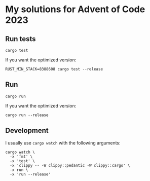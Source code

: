 # My solutions for Advent of Code 2023

## Run tests
```shell
cargo test
```

If you want the optimized version:
```shell
RUST_MIN_STACK=8388608 cargo test --release
```

## Run
```shell
cargo run
```

If you want the optimized version:
```shell
cargo run --release
```


## Development
I usually use `cargo watch` with the following arguments:
```shell
cargo watch \
  -x 'fmt' \
  -x 'test' \
  -x 'clippy -- -W clippy::pedantic -W clippy::cargo' \
  -x run \
  -x 'run --release'
```
